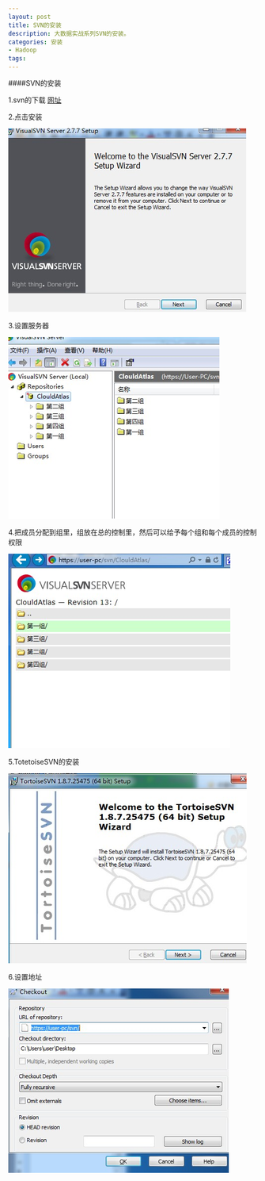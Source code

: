 ```yaml
---
layout: post
title: SVN的安装
description: 大数据实战系列SVN的安装。
categories: 安装
- Hadoop 
tags:
---
```


####SVN的安装

1.svn的下载
[网址](http://rj.baidu.com/soft/detail/11993.html?ald)

2.点击安装

![1](/image\20140820\1.jpg)


3.设置服务器

![2](/image\20140820\2.jpg)


4.把成员分配到组里，组放在总的控制里，然后可以给予每个组和每个成员的控制权限

![3](/image\20140820\3.jpg)


5.TotetoiseSVN的安装

![4](/image\20140820\4.jpg)


6.设置地址

![5](/image\20140820\5.jpg)





[1]:1.jpg
[2]:2.jpg
[3]:3.jpg
[4]:4.jpg
[5]:5.jpg